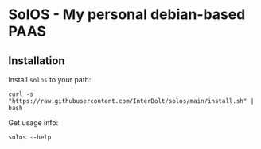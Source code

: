 # SolOS - My personal debian-based PAAS


## Installation

Install `solos` to your path:

```shell
curl -s "https://raw.githubusercontent.com/InterBolt/solos/main/install.sh" | bash
```

Get usage info:

```
solos --help
```